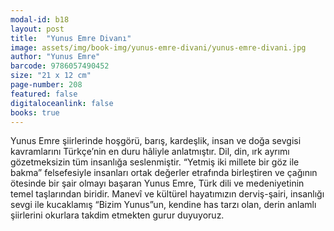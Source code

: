 ```yaml
---
modal-id: b18
layout: post
title:  "Yunus Emre Divanı"
image: assets/img/book-img/yunus-emre-divani/yunus-emre-divani.jpg
author: "Yunus Emre"
barcode: 9786057490452
size: "21 x 12 cm"
page-number: 208
featured: false
digitaloceanlink: false
books: true
---
```


Yunus Emre şiirlerinde hoşgörü, barış, kardeşlik, insan ve doğa sevgisi kavramlarını Türkçe’nin en duru hâliyle anlatmıştır.
Dil, din, ırk ayrımı gözetmeksizin tüm insanlığa seslenmiştir.
“Yetmiş iki millete bir göz ile bakma” felsefesiyle insanları ortak değerler etrafında birleştiren ve çağının ötesinde bir şair olmayı başaran Yunus Emre, Türk dili ve medeniyetinin temel taşlarından biridir.
Manevî ve kültürel hayatımızın derviş-şairi, insanlığı sevgi ile kucaklamış “Bizim Yunus”un, kendine has tarzı olan, derin anlamlı şiirlerini okurlara takdim etmekten gurur duyuyoruz.
